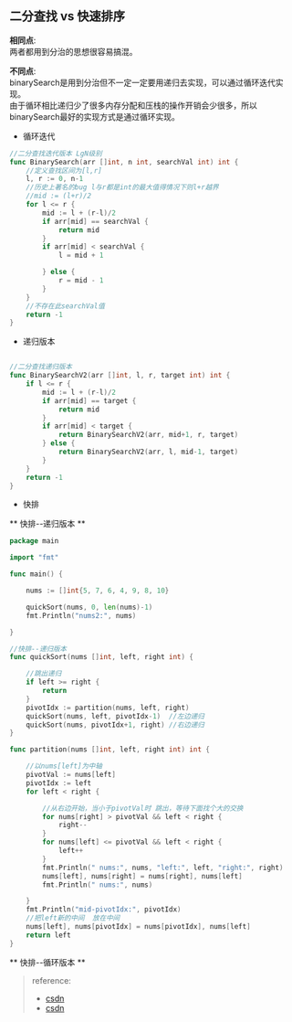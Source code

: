 

<h2 id="二分查找-vs-快速排序">二分查找 vs 快速排序</h2>
<p><strong>相同点</strong>:<br>
两者都用到分治的思想很容易搞混。</p>
<p><strong>不同点</strong>:<br>
binarySearch是用到分治但不一定一定要用递归去实现，可以通过循环迭代实现。<br>
由于循环相比递归少了很多内存分配和压栈的操作开销会少很多，所以binarySearch最好的实现方式是通过循环实现。</p>

<ul>
<li>循环迭代</li>
</ul>

~~~go
//二分查找迭代版本 LgN级别
func BinarySearch(arr []int, n int, searchVal int) int {
	//定义查找区间为[l,r]
	l, r := 0, n-1
	//历史上著名的bug l与r都是int的最大值得情况下则l+r越界
	//mid := (l+r)/2
	for l <= r {
		mid := l + (r-l)/2
		if arr[mid] == searchVal {
			return mid
		}
		if arr[mid] < searchVal {
			l = mid + 1

		} else {
			r = mid - 1
		}
	}
	//不存在此searchVal值
	return -1
}

~~~


<ul>
<li>递归版本</li>
</ul>

~~~go

//二分查找递归版本
func BinarySearchV2(arr []int, l, r, target int) int {
	if l <= r {
		mid := l + (r-l)/2
		if arr[mid] == target {
			return mid
		}
		if arr[mid] < target {
			return BinarySearchV2(arr, mid+1, r, target)
		} else {
			return BinarySearchV2(arr, l, mid-1, target)
		}
	}
	return -1
}

~~~

<ul>
<li>快排</li>
</ul>

** 快排--递归版本 **
~~~go
package main

import "fmt"

func main() {

	nums := []int{5, 7, 6, 4, 9, 8, 10}

	quickSort(nums, 0, len(nums)-1)
	fmt.Println("nums2:", nums)

}

//快排--递归版本
func quickSort(nums []int, left, right int) {

	//跳出递归
	if left >= right {
		return
	}
	pivotIdx := partition(nums, left, right)
	quickSort(nums, left, pivotIdx-1)  //左边递归
	quickSort(nums, pivotIdx+1, right) //右边递归
}

func partition(nums []int, left, right int) int {

	//以nums[left]为中轴
	pivotVal := nums[left]
	pivotIdx := left
	for left < right {

		//从右边开始，当小于pivotVal时 跳出，等待下面找个大的交换
		for nums[right] > pivotVal && left < right {
			right--
		}
		for nums[left] <= pivotVal && left < right {
			left++
		}
		fmt.Println(" nums:", nums, "left:", left, "right:", right)
		nums[left], nums[right] = nums[right], nums[left]
		fmt.Println(" nums:", nums)

	}
	fmt.Println("mid-pivotIdx:", pivotIdx)
	//把left新的中间  放在中间
	nums[left], nums[pivotIdx] = nums[pivotIdx], nums[left]
	return left
}

~~~

** 快排--循环版本 **


<blockquote>
reference:<br>
	
* [csdn](https://blog.csdn.net/qhrqhrqhr/article/details/50975717)
* [csdn](https://github.com/bigbignerd/basicAlgorithm)

	
</blockquote>

